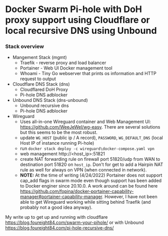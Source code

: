 # Docker Swarm Pi-hole with DoH proxy support using Cloudflare or local recursive DNS using Unbound

### Stack overview

- Mangement Stack (mgmt)
  - Traefik - reverse proxy and load balancer
  - Portainer - Web UI Docker management tool
  - Whoami - Tiny Go webserver that prints os information and HTTP request to output
- Cloudflare DNS Stack (dns)
  - Cloudflared DoH Proxy
  - Pi-hole DNS adblocker
- Unbound DNS Stack (dns-unbound)
  - Unbound recursive dns
  - Pi-hole DNS adblocker
- Wireguard
  - Uses all-in-one Wireguard container and Web Management UI: https://github.com/WeeJeWel/wg-easy. There are several solutions but this seems to be the most robust.
  - update `WG_HOST` (public ip / A record), `PASSWORD`, `WG_DEFAULT_DNS` (local Host IP of instance running Pi-hole)
  - run `docker stack deploy -c wireguard\docker-compose.yaml vpn`
  - web management http://<host_ip>:51821
  - create NAT forwarding rule on firewall port 51820/udp from WAN to destination port 51820 on `host_ip`. Don't for get to add a Hairpin NAT rule as well for always on VPN (when connected in network).
  - **NOTE:** At the time of writing (4/24/2022) Portainer does not support cap_add flags in swarm mode even though support has been added to Docker enginer since 20.10.0. A work around can be found here https://github.com/fopina/docker-portainer-capability-manager#portainer-capability-manager. However, I have not been able to get Wireguard working while sitting behind Traefik (and probably not a good idea anyway).

My write up to get up and running with cloudflare https://blog.foureight84.com/swarm-your-pihole/ or with Unbound https://blog.foureight84.com/pi-hole-recursive-dns/
